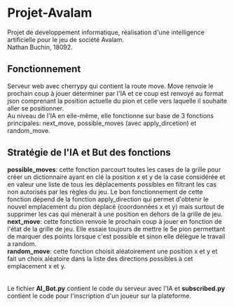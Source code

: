 # Projet-Avalam

Projet de developpement informatique, réalisation d'une intelligence artificielle pour le jeu de société Avalam. <br/>
Nathan Buchin, 18092.
## Fonctionnement
Serveur web avec cherrypy qui contient la route move.
Move renvoie le prochain coup à jouer déterminer par l'IA et ce coup est renvoyé au format json comprenant la position actuelle du pion et celle vers laquelle il souhaite aller se positionner. <br/>
Au niveau de l'IA en elle-même, elle fonctionne sur base de 3 fonctions principales: next_move, possible_moves (avec apply_dircetion) et random_move.

## Stratégie de l'IA et But des fonctions 
__**possible_moves**__: cette fonction parcourt toutes les cases de la grille pour créer un dictionnaire ayant en clé la position x et y de la case considérée et en valeur une liste de tous les déplacements possibles en filtrant les cas non autorisés par les règles du jeu. Le bon fonctionnement de cette fonction dépend de la fonction apply_direction qui permet d'obtenir le nouvel emplacement du pion déplacé (coordonnées x et y) mais surtout de supprimer les cas qui mènerait à une position en dehors de la grille de jeu. <br/>
__**next_move**__: cette fonction renvoie le prochain coup à jouer en fonction de l'état de la grille de jeu. Elle essaie toujours de mettre le 5e pion permettant de marquer des points lorsque c'est possible et sinon elle délègue le travail a random. <br/>
__**random_move**__: cette fonction choisit aléatoirement une position x et y et fait un choix aléatoire dans la liste des directions possibles à cet emplacement x et y. <br/>
<br/>
<br/>
Le fichier __AI_Bot.py__ contient le code du serveur avec l'IA et __subscribed.py__ contient le code pour l'inscription d'un joueur sur la plateforme.
